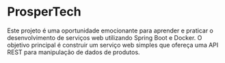 # ProsperTech
Este projeto é uma oportunidade emocionante para aprender e praticar o desenvolvimento de serviços web utilizando Spring Boot e Docker. O objetivo principal é construir um serviço web simples que ofereça uma API REST para manipulação de dados de produtos.
